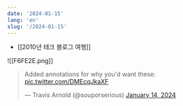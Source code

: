 ```yaml
---
date: '2024-01-15'
lang: 'en'
slug: '/2024-01-15'
---
```


- [[2010년 테크 블로그 여행]]

![[F6FE2E.png]]

<blockquote class="twitter-tweet">

<p lang="en" dir="ltr">

Added annotations for why you&#39;d want these: <a href="https://t.co/DMEcqJkaXF">pic.twitter.com/DMEcqJkaXF</a>

</p>

&mdash; Travis Arnold (@souporserious) <a href="https://twitter.com/souporserious/status/1746378842787459501?ref_src=twsrc%5Etfw">January 14, 2024</a>

</blockquote>
